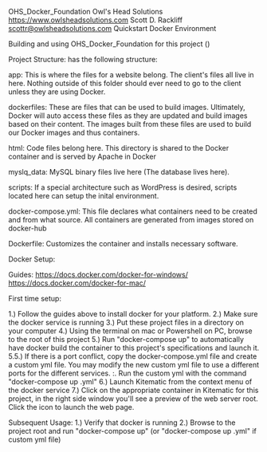OHS_Docker_Foundation
Owl's Head Solutions
https://www.owlsheadsolutions.com
Scott D. Rackliff
scottr@owlsheadsolutions.com
Quickstart Docker Environment

Building and using OHS_Docker_Foundation for this project (<Project ID Here>)

Project Structure:
<Project ID Here> has the following structure:

app: This is where the files for a website belong. The client's files all live in here. Nothing outside of this folder should ever need to go to the client unless they are using Docker.

dockerfiles: These are files that can be used to build images. Ultimately, Docker will auto access these files as they are updated and build images based on their content. The images built from these files are used to build our Docker images and thus containers.

html: Code files belong here. This directory is shared to the Docker container and is served by Apache in Docker

myslq_data: MySQL binary files live here (The database lives here). 

scripts: If a special architecture such as WordPress is desired, scripts located here can setup the inital environment.

docker-compose.yml: This file declares what containers need to be created and from what source. All containers are generated from images stored on docker-hub

Dockerfile: Customizes the container and installs necessary software.

Docker Setup:

Guides:
https://docs.docker.com/docker-for-windows/
https://docs.docker.com/docker-for-mac/


First time setup:

1.) Follow the guides above to install docker for your platform.
2.) Make sure the docker service is running
3.) Put these project files in a directory on your computer
4.) Using the terminal on mac or Powershell on PC, browse to the root of this project
5.) Run "docker-compose up" to automatically have docker build the container to this project's specifications 
and launch it.
5.5.) If there is a port conflict, copy the docker-compose.yml file and create a custom yml file. You may modify 
the new custom yml file to use a different ports for the different services. <local port>:<container port>. Run
the custom yml with the command "docker-compose up <filename>.yml"
6.) Launch Kitematic from the context menu of the docker service 
7.) Click on the appropriate container in Kitematic for this project, in the right side window you'll
see a preview of the web server root. Click the icon to launch the web page.

Subsequent Usage:
1.) Verify that docker is running
2.) Browse to the project root and run "docker-compose up" (or "docker-compose up <filename>.yml" if custom yml file)


